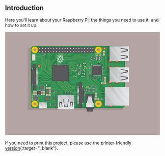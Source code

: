 ## Introduction

Here you'll learn about your Raspberry Pi, the things you need to use it, and how to set it up.

![plug in the pi](images/pi-plug-in.gif)

If you need to print this project, please use the [printer-friendly version](https://projects.raspberrypi.org/en/projects/aspberry-pi-setting-up/print){:target="_blank"}.

